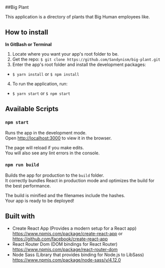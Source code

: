 ##Big Plant 

This application is a directory of plants that Big Human employees like. 

## How to install

__In GitBash or Terminal__

1. Locate where you want your app's root folder to be.
2. Get the repo: `$ git clone https://github.com/Sandynism/big-plant.git`
3. Enter the app's root folder and install the development packages:
  * `$ yarn install` or `$ npm install`
4. To run the application, run:
  * `$ yarn start` or `$ npm start`

## Available Scripts

### `npm start`

Runs the app in the development mode.<br />
Open [http://localhost:3000](http://localhost:3000) to view it in the browser.

The page will reload if you make edits.<br />
You will also see any lint errors in the console.

### `npm run build`

Builds the app for production to the `build` folder.<br />
It correctly bundles React in production mode and optimizes the build for the best performance.

The build is minified and the filenames include the hashes.<br />
Your app is ready to be deployed!

## Built with

* Create React App (Provides a modern setup for a React app) https://www.npmjs.com/package/create-react-app or https://github.com/facebook/create-react-app
* React Router Dom (DOM bindings for React Router) https://www.npmjs.com/package/react-router-dom
* Node Sass (Library that provides binding for Node.js to LibSass) https://www.npmjs.com/package/node-sass/v/4.12.0


